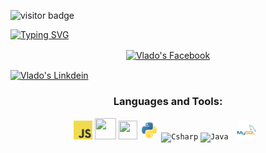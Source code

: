 
![visitor badge](https://visitor-badge.laobi.icu/badge?page_id=jwenjian.visitor-badge&left_color=red&right_color=green&left_text=My%20Page%20Visitors)


[![Typing SVG](https://readme-typing-svg.demolab.com?font=Fira+Code&pause=1000&random=false&width=435&lines=Hi,+👋+I'm+Vladimir+Balabanov+)](https://git.io/typing-svg)


<p align="center">
<a href="https://www.facebook.com/profile.php?id=100089182654508" target="blank"><img align="center" alt="Vlado's Facebook" width="22px" src="https://facebookbrand.com/wp-content/uploads/2019/04/f_logo_RGB-Hex-Blue_512.png?w=512&h=512" /></a>

<a href="https://www.linkedin.com/in/vladimir-balabanov-8569791b6/" target="blank"><img align="center" alt="Vlado's Linkdein" width="22px" src="https://cdn3.iconfinder.com/data/icons/inficons/512/linkedin.png" /></a></p></h1>

<div align='center'>


<h3 align="center">Languages and Tools:</h3>
<code><img height="30" width="30" 
src="https://raw.githubusercontent.com/github/explore/80688e429a7d4ef2fca1e82350fe8e3517d3494d/topics/javascript/javascript.png"></code>
<code><img height="34" width="34" src="https://img.icons8.com/color/48/000000/html-5.png"></code>
<code><img height="30" width="30" src="https://cdn.iconscout.com/icon/free/png-256/css-131-722685.png"></code>
<code><img alt="Python" width="30px" src="https://github.com/devicons/devicon/blob/master/icons/python/python-original.svg"></code>
<code><img alt="Csharp" width="30px" src="https://github.com/devicons/devicon/tree/master/icons/csharp/csharp-original.svg"></code>
<code><img alt="Java" width="30px" style="padding-right:10px;" src="https://cdn.jsdelivr.net/gh/devicons/devicon/icons/java/java-original.svg"></code>
<code><img alt="Java" width="30px" style="padding-right:10px;" src="https://raw.githubusercontent.com/devicons/devicon/master/icons/mysql/mysql-original-wordmark.svg"></code>



